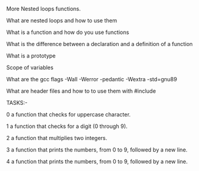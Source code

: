 More Nested loops functions.

What are nested loops and how to use them

What is a function and how do you use functions

What is the difference between a declaration and a definition of a function

What is a prototype

Scope of variables

What are the gcc flags -Wall -Werror -pedantic -Wextra -std=gnu89

What are header files and how to to use them with #include


TASKS:-

0 a function that checks for uppercase character.

1  a function that checks for a digit (0 through 9).

2 a function that multiplies two integers.

3 a function that prints the numbers, from 0 to 9, followed by a new line.

4 a function that prints the numbers, from 0 to 9, followed by a new line.
